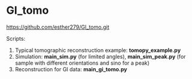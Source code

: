 # GI_tomo
https://github.com/esther279/GI_tomo.git

Scripts:
1. Typical tomographic reconstruction example: **tomopy_example.py**
2. Simulation: **main_sim.py** (for limited angles), **main_sim_peak.py** (for sample with different orientations and sino for a peak)
3. Reconstruction for GI data: **main_gi_tomo.py**

